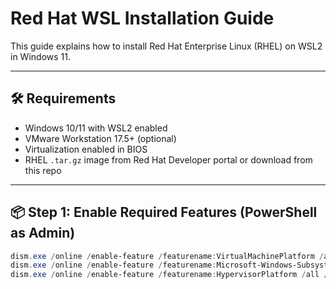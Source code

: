 # Red Hat WSL Installation Guide

This guide explains how to install Red Hat Enterprise Linux (RHEL) on WSL2 in Windows 11.

---

## 🛠 Requirements
- Windows 10/11 with WSL2 enabled
- VMware Workstation 17.5+ (optional)
- Virtualization enabled in BIOS
- RHEL `.tar.gz` image from Red Hat Developer portal or download from this repo

---

## 📦 Step 1: Enable Required Features (PowerShell as Admin)

```powershell
dism.exe /online /enable-feature /featurename:VirtualMachinePlatform /all /norestart
dism.exe /online /enable-feature /featurename:Microsoft-Windows-Subsystem-Linux /all /norestart
dism.exe /online /enable-feature /featurename:HypervisorPlatform /all /norestart
